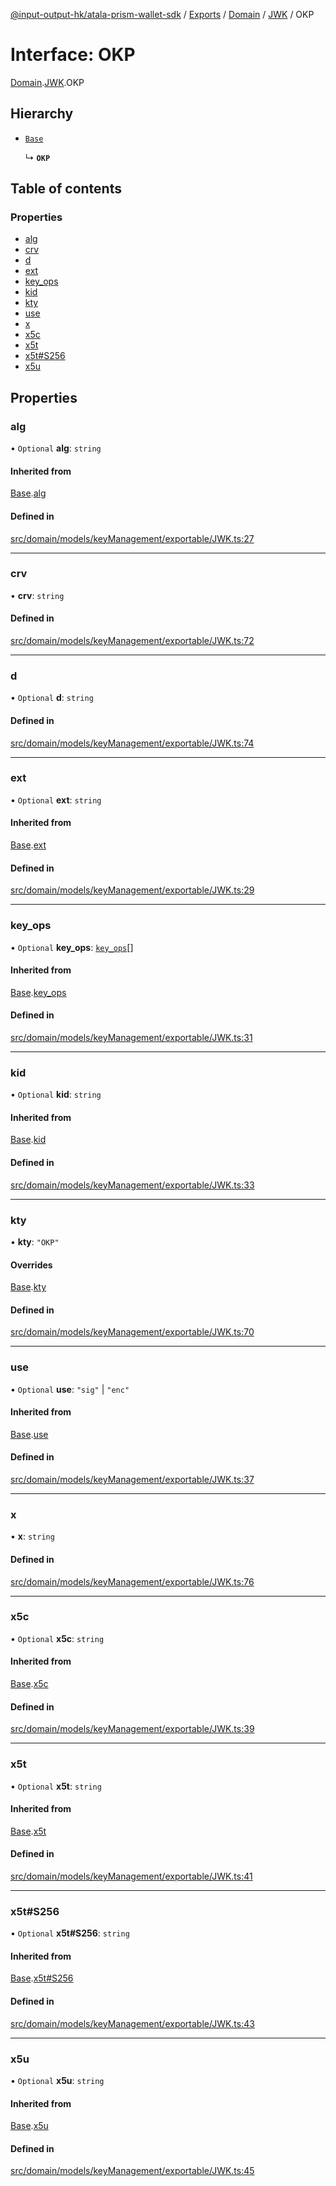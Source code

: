 [@input-output-hk/atala-prism-wallet-sdk](../README.md) / [Exports](../modules.md) / [Domain](../modules/Domain.md) / [JWK](../modules/Domain.JWK.md) / OKP

# Interface: OKP

[Domain](../modules/Domain.md).[JWK](../modules/Domain.JWK.md).OKP

## Hierarchy

- [`Base`](Domain.JWK.Base.md)

  ↳ **`OKP`**

## Table of contents

### Properties

- [alg](Domain.JWK.OKP.md#alg)
- [crv](Domain.JWK.OKP.md#crv)
- [d](Domain.JWK.OKP.md#d)
- [ext](Domain.JWK.OKP.md#ext)
- [key\_ops](Domain.JWK.OKP.md#key_ops)
- [kid](Domain.JWK.OKP.md#kid)
- [kty](Domain.JWK.OKP.md#kty)
- [use](Domain.JWK.OKP.md#use)
- [x](Domain.JWK.OKP.md#x)
- [x5c](Domain.JWK.OKP.md#x5c)
- [x5t](Domain.JWK.OKP.md#x5t)
- [x5t#S256](Domain.JWK.OKP.md#x5t#s256)
- [x5u](Domain.JWK.OKP.md#x5u)

## Properties

### alg

• `Optional` **alg**: `string`

#### Inherited from

[Base](Domain.JWK.Base.md).[alg](Domain.JWK.Base.md#alg)

#### Defined in

[src/domain/models/keyManagement/exportable/JWK.ts:27](https://github.com/input-output-hk/atala-prism-wallet-sdk-ts/blob/3f28060/src/domain/models/keyManagement/exportable/JWK.ts#L27)

___

### crv

• **crv**: `string`

#### Defined in

[src/domain/models/keyManagement/exportable/JWK.ts:72](https://github.com/input-output-hk/atala-prism-wallet-sdk-ts/blob/3f28060/src/domain/models/keyManagement/exportable/JWK.ts#L72)

___

### d

• `Optional` **d**: `string`

#### Defined in

[src/domain/models/keyManagement/exportable/JWK.ts:74](https://github.com/input-output-hk/atala-prism-wallet-sdk-ts/blob/3f28060/src/domain/models/keyManagement/exportable/JWK.ts#L74)

___

### ext

• `Optional` **ext**: `string`

#### Inherited from

[Base](Domain.JWK.Base.md).[ext](Domain.JWK.Base.md#ext)

#### Defined in

[src/domain/models/keyManagement/exportable/JWK.ts:29](https://github.com/input-output-hk/atala-prism-wallet-sdk-ts/blob/3f28060/src/domain/models/keyManagement/exportable/JWK.ts#L29)

___

### key\_ops

• `Optional` **key\_ops**: [`key_ops`](../modules/Domain.JWK.md#key_ops)[]

#### Inherited from

[Base](Domain.JWK.Base.md).[key_ops](Domain.JWK.Base.md#key_ops)

#### Defined in

[src/domain/models/keyManagement/exportable/JWK.ts:31](https://github.com/input-output-hk/atala-prism-wallet-sdk-ts/blob/3f28060/src/domain/models/keyManagement/exportable/JWK.ts#L31)

___

### kid

• `Optional` **kid**: `string`

#### Inherited from

[Base](Domain.JWK.Base.md).[kid](Domain.JWK.Base.md#kid)

#### Defined in

[src/domain/models/keyManagement/exportable/JWK.ts:33](https://github.com/input-output-hk/atala-prism-wallet-sdk-ts/blob/3f28060/src/domain/models/keyManagement/exportable/JWK.ts#L33)

___

### kty

• **kty**: ``"OKP"``

#### Overrides

[Base](Domain.JWK.Base.md).[kty](Domain.JWK.Base.md#kty)

#### Defined in

[src/domain/models/keyManagement/exportable/JWK.ts:70](https://github.com/input-output-hk/atala-prism-wallet-sdk-ts/blob/3f28060/src/domain/models/keyManagement/exportable/JWK.ts#L70)

___

### use

• `Optional` **use**: ``"sig"`` \| ``"enc"``

#### Inherited from

[Base](Domain.JWK.Base.md).[use](Domain.JWK.Base.md#use)

#### Defined in

[src/domain/models/keyManagement/exportable/JWK.ts:37](https://github.com/input-output-hk/atala-prism-wallet-sdk-ts/blob/3f28060/src/domain/models/keyManagement/exportable/JWK.ts#L37)

___

### x

• **x**: `string`

#### Defined in

[src/domain/models/keyManagement/exportable/JWK.ts:76](https://github.com/input-output-hk/atala-prism-wallet-sdk-ts/blob/3f28060/src/domain/models/keyManagement/exportable/JWK.ts#L76)

___

### x5c

• `Optional` **x5c**: `string`

#### Inherited from

[Base](Domain.JWK.Base.md).[x5c](Domain.JWK.Base.md#x5c)

#### Defined in

[src/domain/models/keyManagement/exportable/JWK.ts:39](https://github.com/input-output-hk/atala-prism-wallet-sdk-ts/blob/3f28060/src/domain/models/keyManagement/exportable/JWK.ts#L39)

___

### x5t

• `Optional` **x5t**: `string`

#### Inherited from

[Base](Domain.JWK.Base.md).[x5t](Domain.JWK.Base.md#x5t)

#### Defined in

[src/domain/models/keyManagement/exportable/JWK.ts:41](https://github.com/input-output-hk/atala-prism-wallet-sdk-ts/blob/3f28060/src/domain/models/keyManagement/exportable/JWK.ts#L41)

___

### x5t#S256

• `Optional` **x5t#S256**: `string`

#### Inherited from

[Base](Domain.JWK.Base.md).[x5t#S256](Domain.JWK.Base.md#x5t#s256)

#### Defined in

[src/domain/models/keyManagement/exportable/JWK.ts:43](https://github.com/input-output-hk/atala-prism-wallet-sdk-ts/blob/3f28060/src/domain/models/keyManagement/exportable/JWK.ts#L43)

___

### x5u

• `Optional` **x5u**: `string`

#### Inherited from

[Base](Domain.JWK.Base.md).[x5u](Domain.JWK.Base.md#x5u)

#### Defined in

[src/domain/models/keyManagement/exportable/JWK.ts:45](https://github.com/input-output-hk/atala-prism-wallet-sdk-ts/blob/3f28060/src/domain/models/keyManagement/exportable/JWK.ts#L45)
